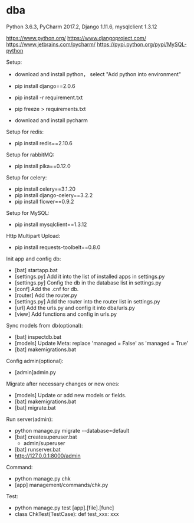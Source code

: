 # dba
Python 3.6.3, PyCharm 2017.2, Django 1.11.6, mysqlclient 1.3.12

https://www.python.org/
https://www.djangoproject.com/
https://www.jetbrains.com/pycharm/
https://pypi.python.org/pypi/MySQL-python

Setup:
- download and install python， select "Add python into environment"
- pip install django==2.0.6
- pip install -r requirement.txt

- pip freeze > requirements.txt
- download and install pycharm

Setup for redis:
- pip install redis==2.10.6

Setup for rabbitMQ:
- pip install pika==0.12.0

Setup for celery:
- pip install celery==3.1.20
- pip install django-celery==3.2.2
- pip install flower==0.9.2

Setup for MySQL:
- pip install mysqlclient==1.3.12

Http Multipart Upload:
- pip install requests-toolbelt==0.8.0

Init app and config db:
- [bat] startapp.bat
- [settings.py] Add it into the list of installed apps in settings.py
- [settings.py] Config the db in the database list in settings.py
- [conf] Add the .cnf for db.
- [router] Add the router.py 
- [settings.py] Add the router into the router list in settings.py
- [url] Add the urls.py and config it into dba/urls.py
- [view] Add functions and config in urls.py

Sync models from db(optional):
- [bat] inspectdb.bat
- [models] Update Meta: replace 'managed = False' as 'managed = True'
- [bat] makemigrations.bat

Config admin(optional):
- [admin]admin.py

Migrate after necessary changes or new ones:
- [models] Update or add new models or fields.
- [bat] makemigrations.bat
- [bat] migrate.bat

Run server(admin):
- python manage.py migrate --database=default
- [bat] createsuperuser.bat
	- admin/superuser
- [bat] runserver.bat
- http://127.0.0.1:8000/admin

Command:
- python manage.py chk
- [app] management/commands/chk.py

Test:
- python manage.py test [app].[file].[func]
- class ChkTest(TestCase): def test_xxx: xxx
